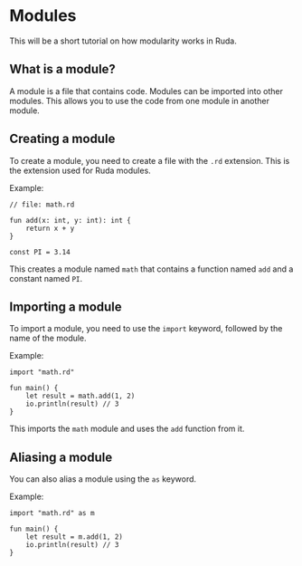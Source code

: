 # Modules

This will be a short tutorial on how modularity works in Ruda.

## What is a module?

A module is a file that contains code. Modules can be imported into other modules. This allows you to use the code from one module in another module.

## Creating a module

To create a module, you need to create a file with the `.rd` extension. This is the extension used for Ruda modules.

Example:

```ruda
// file: math.rd

fun add(x: int, y: int): int {
    return x + y
}

const PI = 3.14
```

This creates a module named `math` that contains a function named `add` and a constant named `PI`.

## Importing a module

To import a module, you need to use the `import` keyword, followed by the name of the module.

Example:

```ruda
import "math.rd"

fun main() {
    let result = math.add(1, 2)
    io.println(result) // 3
}
```

This imports the `math` module and uses the `add` function from it.

## Aliasing a module

You can also alias a module using the `as` keyword.

Example:

```ruda
import "math.rd" as m

fun main() {
    let result = m.add(1, 2)
    io.println(result) // 3
}
```
